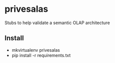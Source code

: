 privesalas
==========

Stubs to help validate a semantic OLAP architecture


Install
-------

 * mkvirtualenv privesalas
 * pip install -r requirements.txt
